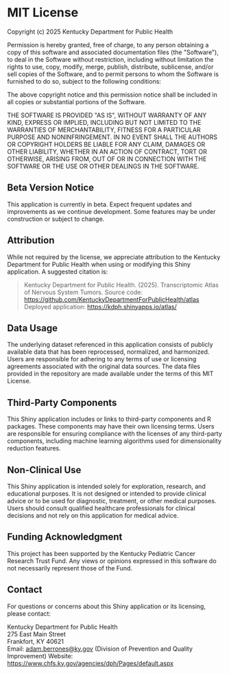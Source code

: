 # MIT License

Copyright (c) 2025 Kentucky Department for Public Health

Permission is hereby granted, free of charge, to any person obtaining a copy
of this software and associated documentation files (the "Software"), to deal
in the Software without restriction, including without limitation the rights
to use, copy, modify, merge, publish, distribute, sublicense, and/or sell
copies of the Software, and to permit persons to whom the Software is
furnished to do so, subject to the following conditions:

The above copyright notice and this permission notice shall be included in all
copies or substantial portions of the Software.

THE SOFTWARE IS PROVIDED "AS IS", WITHOUT WARRANTY OF ANY KIND, EXPRESS OR
IMPLIED, INCLUDING BUT NOT LIMITED TO THE WARRANTIES OF MERCHANTABILITY,
FITNESS FOR A PARTICULAR PURPOSE AND NONINFRINGEMENT. IN NO EVENT SHALL THE
AUTHORS OR COPYRIGHT HOLDERS BE LIABLE FOR ANY CLAIM, DAMAGES OR OTHER
LIABILITY, WHETHER IN AN ACTION OF CONTRACT, TORT OR OTHERWISE, ARISING FROM,
OUT OF OR IN CONNECTION WITH THE SOFTWARE OR THE USE OR OTHER DEALINGS IN THE
SOFTWARE.

## Beta Version Notice

This application is currently in beta. Expect frequent updates and improvements as we continue development. Some features may be under construction or subject to change.

## Attribution

While not required by the license, we appreciate attribution to the Kentucky Department for Public Health when using or modifying this Shiny application. A suggested citation is:

> Kentucky Department for Public Health. (2025). Transcriptomic Atlas of Nervous System Tumors.
> Source code: https://github.com/KentuckyDepartmentForPublicHealth/atlas
> Deployed application: https://kdph.shinyapps.io/atlas/

## Data Usage

The underlying dataset referenced in this application consists of publicly available data that has been reprocessed, normalized, and harmonized. Users are responsible for adhering to any terms of use or licensing agreements associated with the original data sources. The data files provided in the repository are made available under the terms of this MIT License.

## Third-Party Components

This Shiny application includes or links to third-party components and R packages. These components may have their own licensing terms. Users are responsible for ensuring compliance with the licenses of any third-party components, including machine learning algorithms used for dimensionality reduction features.

## Non-Clinical Use

This Shiny application is intended solely for exploration, research, and educational purposes. It is not designed or intended to provide clinical advice or to be used for diagnostic, treatment, or other medical purposes. Users should consult qualified healthcare professionals for clinical decisions and not rely on this application for medical advice.

## Funding Acknowledgment

This project has been supported by the Kentucky Pediatric Cancer Research Trust Fund. Any views or opinions expressed in this software do not necessarily represent those of the Fund.

## Contact

For questions or concerns about this Shiny application or its licensing, please contact:

Kentucky Department for Public Health  
275 East Main Street  
Frankfort, KY 40621  
Email: adam.berrones@ky.gov (Division of Prevention and Quality Improvement)
Website: https://www.chfs.ky.gov/agencies/dph/Pages/default.aspx
